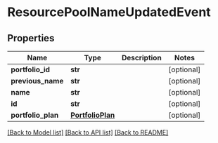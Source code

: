# ResourcePoolNameUpdatedEvent

## Properties
Name | Type | Description | Notes
------------ | ------------- | ------------- | -------------
**portfolio_id** | **str** |  | [optional] 
**previous_name** | **str** |  | [optional] 
**name** | **str** |  | [optional] 
**id** | **str** |  | [optional] 
**portfolio_plan** | [**PortfolioPlan**](PortfolioPlan.md) |  | [optional] 

[[Back to Model list]](../README.md#documentation-for-models) [[Back to API list]](../README.md#documentation-for-api-endpoints) [[Back to README]](../README.md)


